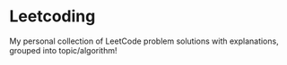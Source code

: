 # Leetcoding
My personal collection of LeetCode problem solutions with explanations, grouped into topic/algorithm!
